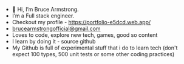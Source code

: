 - 👋 Hi, I’m Bruce Armstrong.
- I’m a Full stack engineer.
- Checkout my profile - https://portfolio-e5dcd.web.app/
- brucearmstrongofficial@gmail.com
- Loves to code, explore new tech, games, good so content
- I learn by doing it - source github
- My Github is full of experimental stuff that i do to learn tech (don't expect 100 types, 500 unit tests or some other coding practices)

<!---
BruceArmstrong007/BruceArmstrong007 is a ✨ special ✨ repository because its `README.md` (this file) appears on your GitHub profile.
You can click the Preview link to take a look at your changes.
--->
